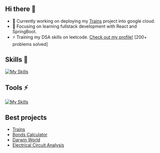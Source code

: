 ## Hi there 👋

- 🔭 Currently working on deploying my [Trains](https://github.com/krudny/Trains) project into google cloud.
- 🌱 Focusing on learning fullstack development with React and SpringBoot.
- ⚡ Training my DSA skills on leetcode. [Check out my profile!](https://leetcode.com/u/krudny/) [200+ problems solved]

## Skills 💪

[![My Skills](https://skillicons.dev/icons?i=python,java,html,css,react,mysql,postgres,git)](https://skillicons.dev)

## Tools ⚡

[![My Skills](https://skillicons.dev/icons?i=vscode,idea,pycharm,github)](https://skillicons.dev)

## Best projects

- [Trains](https://github.com/krudny/Trains)
- [Bonds Calculator](https://github.com/krudny/bonds-calculator)
- [Darwin World](https://github.com/krudny/Darwin-World-An-Evolution-Simulation)
- [Electrical Circuit Analysis](https://github.com/krudny/Electrical-circuit-analysis)
